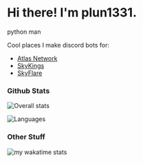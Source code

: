 # Hi there! I'm plun1331.
python man

Cool places I make discord bots for:
- [Atlas Network](https://the-atlas.net)
- [SkyKings](https://skykings.net)
- [SkyFlare](https://discord.gg/skyflare)

### Github Stats
![Overall stats](https://github-readme-stats.vercel.app/api?username=plun1331&theme=cobalt&show_icons=true&count_private=true)

![Languages](https://github-readme-stats.vercel.app/api/top-langs/?username=plun1331&theme=cobalt&show_icons=true&count_private=true)

### Other Stuff

![my wakatime stats](https://github-readme-stats.vercel.app/api/wakatime?username=plun1331&theme=cobalt&show_icons=true)
